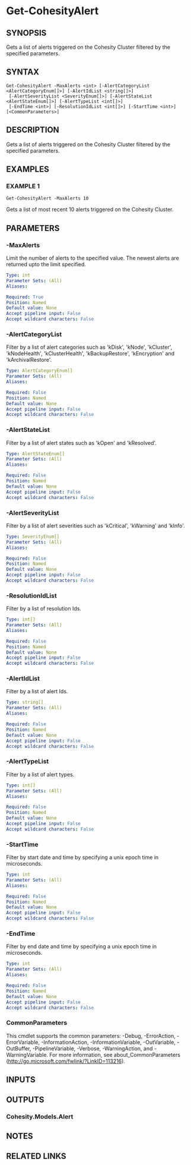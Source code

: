 # Get-CohesityAlert

## SYNOPSIS
Gets a list of alerts triggered on the Cohesity Cluster filtered by the specified parameters.

## SYNTAX

```
Get-CohesityAlert -MaxAlerts <int> [-AlertCategoryList <AlertCategoryEnum[]>] [-AlertIdList <string[]>]
 [-AlertSeverityList <SeverityEnum[]>] [-AlertStateList <AlertStateEnum[]>] [-AlertTypeList <int[]>]
 [-EndTime <int>] [-ResolutionIdList <int[]>] [-StartTime <int>] [<CommonParameters>]
```

## DESCRIPTION
Gets a list of alerts triggered on the Cohesity Cluster filtered by the specified parameters.

## EXAMPLES

### EXAMPLE 1
```
Get-CohesityAlert -MaxAlerts 10
```

Gets a list of most recent 10 alerts triggered on the Cohesity Cluster.

## PARAMETERS

### -MaxAlerts
Limit the number of alerts to the specified value.
The newest alerts are returned upto the limit specified.

```yaml
Type: int
Parameter Sets: (All)
Aliases:

Required: True
Position: Named
Default value: None
Accept pipeline input: False
Accept wildcard characters: False
```

### -AlertCategoryList
Filter by a list of alert categories such as 'kDisk', 'kNode', 'kCluster', 'kNodeHealth', 'kClusterHealth', 'kBackupRestore', 'kEncryption' and 'kArchivalRestore'.

```yaml
Type: AlertCategoryEnum[]
Parameter Sets: (All)
Aliases:

Required: False
Position: Named
Default value: None
Accept pipeline input: False
Accept wildcard characters: False
```

### -AlertStateList
Filter by a list of alert states such as 'kOpen' and 'kResolved'.

```yaml
Type: AlertStateEnum[]
Parameter Sets: (All)
Aliases:

Required: False
Position: Named
Default value: None
Accept pipeline input: False
Accept wildcard characters: False
```

### -AlertSeverityList
Filter by a list of alert severities such as 'kCritical', 'kWarning' and 'kInfo'.

```yaml
Type: SeverityEnum[]
Parameter Sets: (All)
Aliases:

Required: False
Position: Named
Default value: None
Accept pipeline input: False
Accept wildcard characters: False
```

### -ResolutionIdList
Filter by a list of resolution Ids.

```yaml
Type: int[]
Parameter Sets: (All)
Aliases:

Required: False
Position: Named
Default value: None
Accept pipeline input: False
Accept wildcard characters: False
```

### -AlertIdList
Filter by a list of alert Ids.

```yaml
Type: string[]
Parameter Sets: (All)
Aliases:

Required: False
Position: Named
Default value: None
Accept pipeline input: False
Accept wildcard characters: False
```

### -AlertTypeList
Filter by a list of alert types.

```yaml
Type: int[]
Parameter Sets: (All)
Aliases:

Required: False
Position: Named
Default value: None
Accept pipeline input: False
Accept wildcard characters: False
```

### -StartTime
Filter by start date and time by specifying a unix epoch time in microseconds.

```yaml
Type: int
Parameter Sets: (All)
Aliases:

Required: False
Position: Named
Default value: None
Accept pipeline input: False
Accept wildcard characters: False
```

### -EndTime
Filter by end date and time by specifying a unix epoch time in microseconds.

```yaml
Type: int
Parameter Sets: (All)
Aliases:

Required: False
Position: Named
Default value: None
Accept pipeline input: False
Accept wildcard characters: False
```

### CommonParameters
This cmdlet supports the common parameters: -Debug, -ErrorAction, -ErrorVariable, -InformationAction, -InformationVariable, -OutVariable, -OutBuffer, -PipelineVariable, -Verbose, -WarningAction, and -WarningVariable.
For more information, see about_CommonParameters (http://go.microsoft.com/fwlink/?LinkID=113216).

## INPUTS

## OUTPUTS

### Cohesity.Models.Alert
## NOTES

## RELATED LINKS
